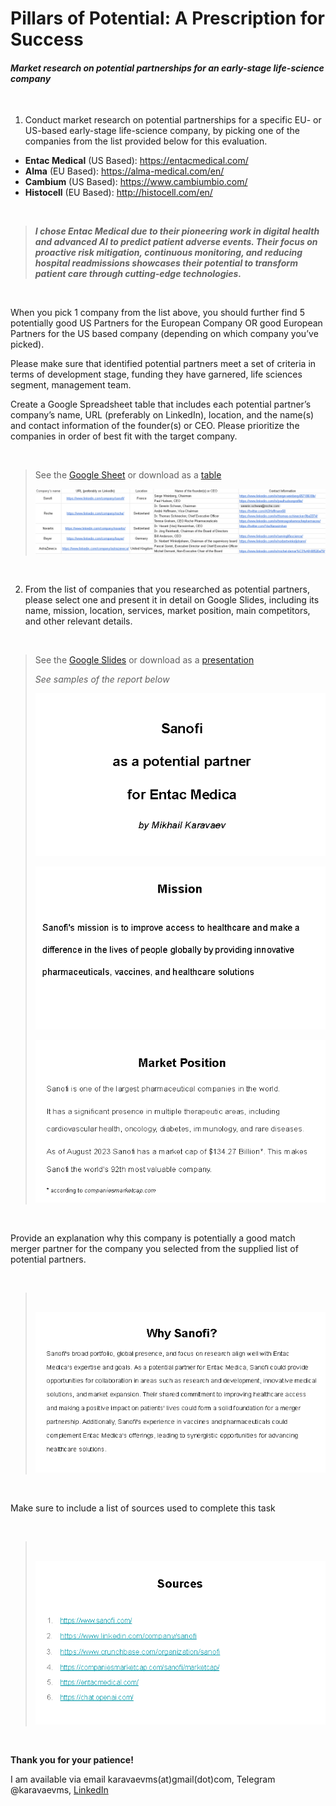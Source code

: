 Pillars of Potential: A Prescription for Success
==========================================
#### *Market research on potential partnerships for an early-stage life-science company* 

<br/>

1. Conduct market research on potential partnerships for a specific EU- or US-based early-stage life-science company, by picking one of the companies from the list provided below for this evaluation.

- **Entac Medical** (US Based): https://entacmedical.com/
- **Alma** (EU Based): https://alma-medical.com/en/
- **Cambium** (US Based):  https://www.cambiumbio.com/
- **Histocell** (EU Based):  http://histocell.com/en/  
<br/>

>***I chose *Entac Medical* due to their pioneering work in digital health and advanced AI to predict patient adverse events. Their focus on proactive risk mitigation, continuous monitoring, and reducing hospital readmissions showcases their potential to transform patient care through cutting-edge technologies.***

<br/>

When you pick 1 company from the list above, you should further find 5 potentially good US Partners for the European Company OR good European Partners for the US based company (depending on which company you’ve picked).

Please make sure that identified potential partners meet a set of criteria in terms of development stage, funding they have garnered, life sciences segment, management team.

Create a Google Spreadsheet table that includes each potential partner’s company’s name, URL (preferably on LinkedIn), location, and the name(s) and contact information of the founder(s) or CEO. Please prioritize the companies in order of best fit with the target company.  

<br/>

>See the [Google Sheet](https://docs.google.com/spreadsheets/d/19ZV4rSTcGUUogh6ObA9Fzo0FNL5cXUShXdvQFfICTPI/edit?usp=sharing) or download as a [table](files\Partners.xlsx)  
>
>![](files\partners_img.png)
><br/>

<br/>

2. From the list of companies that you researched as potential partners, please select one and present it in detail on Google Slides, including its name, mission, location, services, market position, main competitors, and other relevant details.  

<br/>

>See the [Google Slides](https://docs.google.com/presentation/d/1BQTA3jYksiDhEwXHYb-DLf932xNS9mkuLFIXMnjKfjo/edit?usp=sharing) or download as a [presentation](files\sanofi.pptx)  
>
>*See samples of the report below*  
>
>![](files\Report_1.png)
>
>![](files\report_2.png)
>
>![](files\report_3.png)
><br/>

<br/>

Provide an explanation why this company is potentially a good match merger partner for the company you selected from the supplied list of potential partners.  

<br/>

><br/>
>
>![](files\explanation.png)
><br/>

<br/>

Make sure to include a list of sources used to complete this task  

<br/>

><br/>
>
>![](files\sources.png)
><br/>

<br/>

**Thank you for your patience!**  

I am available via email karavaevms(at)gmail(dot)com, Telegram @karavaevms, [LinkedIn](https://www.linkedin.com/in/mikhail-karavaev/)
